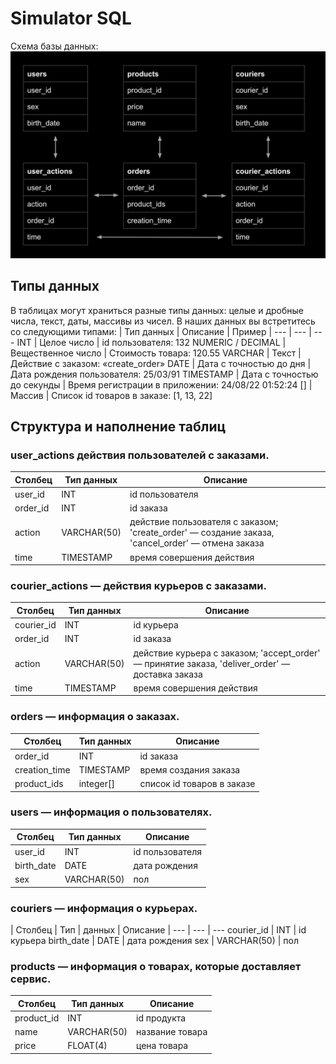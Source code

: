 # Simulator SQL

Схема базы данных:
![logo](Database_Schema.jpg)

## Типы данных

В таблицах могут храниться разные типы данных: целые и дробные числа, текст, даты, массивы из чисел. В наших данных вы встретитесь со следующими типами:
| Тип данных | Описание | Пример |
--- | --- | ---
INT | Целое число | id пользователя: 132
NUMERIC / DECIMAL | Вещественное число | Стоимость товара: 120.55
VARCHAR | Текст | Действие с заказом: «create_order»
DATE | Дата с точностью до дня | Дата рождения пользователя: 25/03/91
TIMESTAMP | Дата с точностью до секунды | Время регистрации в приложении: 24/08/22 01:52:24
[] | Массив | Список id товаров в заказе: [1, 13, 22]

## Структура и наполнение таблиц

### user_actions действия пользователей с заказами.
| Столбец | Тип данных | Описание |
--- | --- | ---
user_id | INT | id пользователя
order_id | INT | id заказа
action | VARCHAR(50) | действие пользователя с заказом; 'create_order' — создание заказа, 'cancel_order' — отмена заказа
time | TIMESTAMP | время совершения действия

### courier_actions — действия курьеров с заказами.
| Столбец | Тип данных | Описание |
--- | --- | ---
courier_id | INT | id курьера
order_id | INT | id заказа
action | VARCHAR(50) | действие курьера с заказом; 'accept_order' — принятие заказа, 'deliver_order' — доставка заказа
time | TIMESTAMP | время совершения действия

### orders — информация о заказах.
| Столбец | Тип данных | Описание |
--- | --- | ---
order_id | INT | id заказа 
creation_time | TIMESTAMP | время создания заказа
product_ids | integer[] | список id товаров в заказе

### users — информация о пользователях.
| Столбец | Тип данных | Описание |
--- | --- | ---
user_id | INT | id пользователя
birth_date | DATE | дата рождения
sex | VARCHAR(50) | пол

### couriers — информация о курьерах.
| Столбец | Тип | данных | Описание |
--- | --- | ---
courier_id | INT | id курьера
birth_date | DATE | дата рождения
sex | VARCHAR(50) | пол

### products — информация о товарах, которые доставляет сервис.
| Столбец | Тип данных | Описание |
--- | --- | ---
product_id | INT | id продукта
name | VARCHAR(50) | название товара
price | FLOAT(4) | цена товара
